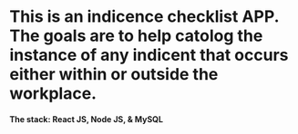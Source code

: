 # This is an indicence checklist APP. The goals are to help catolog the instance of any indicent that occurs either within or outside the workplace. 

#### The stack: React JS, Node JS, & MySQL

